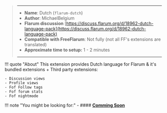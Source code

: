 > ---
> - **Name**: Dutch (`flarum-dutch`)
> - **Author**: MichaelBelgium
> - **Flarum discussion** [https://discuss.flarum.org/d/18962-dutch-language-pack](https://discuss.flarum.org/d/18962-dutch-language-pack)
> - **Compatible with FreeFlarum**: Not fully (not all FF's extensions are translated)
> - **Approximate time to setup:** 1 - 2 minutes
>
> ---

!!! quote "About"
    This extension provides Dutch language for Flarum & it's bundled extensions + Third party extensions:
    
    - Discussion views
    - Profile views
    - Fof Follow tags
    - Fof forum stats
    - Fof nightmode

!!! note "You might be looking for:"
    - #### **[Comming Soon]()**
